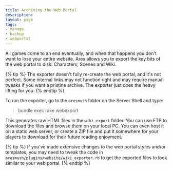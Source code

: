 ```yaml
---
title: Archiving the Web Portal
description:
layout: page
tags: 
- manage
- backup
- webportal
---
```


All games come to an end eventually, and when that happens you don't want to lose your entire website.  Ares allows you to export the key bits of the web portal to disk:  Characters, Scenes and Wiki.   

{% tip %} 
The exporter doesn't fully re-create the web portal, and it's not perfect.  Some internal links may not function right and may require manual tweaks if you want a pristine archive.  The exporter just does the heavy lifting for you.
{% endtip %}

To run the exporter, go to the `aresmush` folder on the Server Shell and type:

> bundle exec rake webexport

This generates raw HTML files in the `wiki_export` folder.  You can use FTP to download the files and browse them on your local PC.  You can even host it on a static web server, or create a ZIP file and put it somewhere for your players to download for their future reading enjoyment.

{% tip %} 
If you've made extensive changes to the web portal styles and/or templates, you may need to tweak the code in  `aresmush/plugins/website/wiki_exporter.rb`  to get the exported files to look similar to your web portal.
{% endtip %}